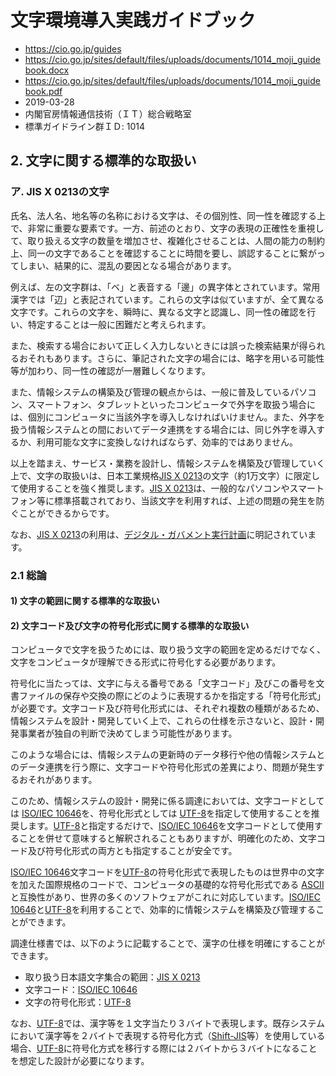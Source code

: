 # 文字環境導入実践ガイドブック

- https://cio.go.jp/guides
- https://cio.go.jp/sites/default/files/uploads/documents/1014_moji_guidebook.docx
- https://cio.go.jp/sites/default/files/uploads/documents/1014_moji_guidebook.pdf
- 2019-03-28
- 内閣官房情報通信技術（ＩＴ）総合戦略室
- 標準ガイドライン群ＩＤ: 1014

## 2. 文字に関する標準的な取扱い

### ア. JIS X 0213の文字

氏名、法人名、地名等の名称における文字は、その個別性、同一性を確認する上で、非常に重要な要素です。一方、前述のとおり、文字の表現の正確性を重視して、取り扱える文字の数量を増加させ、複雑化させることは、人間の能力の制約上、同一の文字であることを確認することに時間を要し、誤認することに繋がってしまい、結果的に、混乱の要因となる場合があります。

例えば、左の文字群は、「ベ」と表音する「邊」の異字体とされています。常用漢字では「辺」と表記されています。これらの文字は似ていますが、全て異なる文字です。これらの文字を、瞬時に、異なる文字と認識し、同一性の確認を行い、特定することは一般に困難だと考えられます。

また、検索する場合において正しく入力しないときには誤った検索結果が得られるおそれもあります。さらに、筆記された文字の場合には、略字を用いる可能性等が加わり、同一性の確認が一層難しくなります。

また、情報システムの構築及び管理の観点からは、一般に普及しているパソコン、スマートフォン、タブレットといったコンピュータで外字を取扱う場合には、個別にコンピュータに当該外字を導入しなければいけません。また、外字を扱う情報システムとの間においてデータ連携をする場合には、同じ外字を導入するか、利用可能な文字に変換しなければならず、効率的ではありません。

以上を踏まえ、サービス・業務を設計し、情報システムを構築及び管理していく上で、文字の取扱いは、日本工業規格[JIS X 0213](用語.md#jis-x-0213)の文字（約1万文字）に限定して使用することを強く推奨します。[JIS X 0213](用語.md#jis-x-0213)は、一般的なパソコンやスマートフォン等に標準搭載されており、当該文字を利用すれば、上述の問題の発生を防ぐことができるからです。

なお、[JIS X 0213](用語.md#jis-x-0213)の利用は、[デジタル・ガバメント実行計画](https://cio.go.jp/digi-gov-actionplan)に明記されています。

### 2.1 総論

#### 1) 文字の範囲に関する標準的な取扱い

#### 2) 文字コード及び文字の符号化形式に関する標準的な取扱い

コンピュータで文字を扱うためには、取り扱う文字の範囲を定めるだけでなく、文字をコンピュータが理解できる形式に符号化する必要があります。

符号化に当たっては、文字に与える番号である「文字コード」及びこの番号を文書ファイルの保存や交換の際にどのように表現するかを指定する「符号化形式」が必要です。文字コード及び符号化形式には、それぞれ複数の種類があるため、情報システムを設計・開発していく上で、これらの仕様を示さないと、設計・開発事業者が独自の判断で決めてしまう可能性があります。

このような場合には、情報システムの更新時のデータ移行や他の情報システムとのデータ連携を行う際に、文字コードや符号化形式の差異により、問題が発生するおそれがあります。

このため、情報システムの設計・開発に係る調達においては、文字コードとしては [ISO/IEC 10646](用語.md#isoiec-10646)を、符号化形式としては [UTF-8](用語.md#utf-8)を指定して使用することを推奨します。[UTF-8](用語.md#utf-8)と指定するだけで、[ISO/IEC 10646](用語.md#isoiec-10646)を文字コードとして使用することを併せて意味すると解釈されることもありますが、明確化のため、文字コード及び符号化形式の両方とも指定することが安全です。

[ISO/IEC 10646](用語.md#isoiec-10646)文字コードを[UTF-8](用語.md#utf-8)の符号化形式で表現したものは世界中の文字を加えた国際規格のコードで、コンピュータの基礎的な符号化形式である [ASCII](用語.md#ascii)と互換性があり、世界の多くのソフトウェアがこれに対応しています。[ISO/IEC 10646](用語.md#isoiec-10646)と[UTF-8](用語.md#utf-8)を利用することで、効率的に情報システムを構築及び管理することができます。

調達仕様書では、以下のように記載することで、漢字の仕様を明確にすることができます。

- 取り扱う日本語文字集合の範囲：[JIS X 0213](用語.md#jis-x-0213)
- 文字コード：[ISO/IEC 10646](用語.md#isoiec-10646)
- 文字の符号化形式：[UTF-8](用語.md#utf-8)

なお、[UTF-8](用語.md#utf-8)では、漢字等を１文字当たり３バイトで表現します。既存システムにおいて漢字等を２バイトで表現する符号化方式（[Shift-JIS](#用語.md#shift-jis)等）を使用している場合、[UTF-8](用語.md#utf-8)に符号化方式を移行する際には２バイトから３バイトになることを想定した設計が必要になります。
